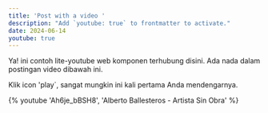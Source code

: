 ```yaml
---
title: 'Post with a video '
description: "Add `youtube: true` to frontmatter to activate."
date: 2024-06-14
youtube: true
---
```


Ya! ini contoh lite-youtube web komponen terhubung disini.
Ada nada dalam postingan video dibawah ini.

Klik icon 'play`, sangat mungkin ini kali pertama Anda mendengarnya.

{% youtube 'Ah6je_bBSH8', 'Alberto Ballesteros - Artista Sin Obra' %}

